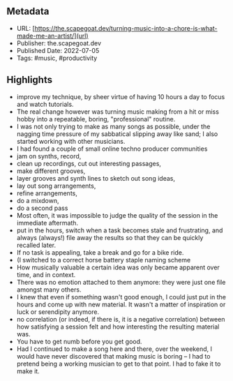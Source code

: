 ## Metadata
* URL: [https://the.scapegoat.dev/turning-music-into-a-chore-is-what-made-me-an-artist/](url)
* Publisher: the.scapegoat.dev
* Published Date: 2022-07-05
* Tags: #music, #productivity

## Highlights
* improve my technique, by sheer virtue of having 10 hours a day to focus and watch tutorials.
* The real change however was turning music making from a hit or miss hobby into a repeatable, boring, "professional" routine.
* I was not only trying to make as many songs as possible, under the nagging time pressure of my sabbatical slipping away like sand; I also started working with other musicians.
* I had found a couple of small online techno producer communities
* jam on synths, record,
* clean up recordings, cut out interesting passages,
* make different grooves,
* layer grooves and synth lines to sketch out song ideas,
* lay out song arrangements,
* refine arrangements,
* do a mixdown,
* do a second pass
* Most often, it was impossible to judge the quality of the session in the immediate aftermath.
* put in the hours, switch when a task becomes stale and frustrating, and always (always!) file away the results so that they can be quickly recalled later.
* If no task is appealing, take a break and go for a bike ride.
* (I switched to a correct horse battery staple naming scheme
* How musically valuable a certain idea was only became apparent over time, and in context.
* There was no emotion attached to them anymore: they were just one file amongst many others.
* I knew that even if something wasn't good enough, I could just put in the hours and come up with new material. It wasn't a matter of inspiration or luck or serendipity anymore.
* no correlation (or indeed, if there is, it is a negative correlation) between how satisfying a session felt and how interesting the resulting material was.
* You have to get numb before you get good.
* Had I continued to make a song here and there, over the weekend, I would have never discovered that making music is boring – I had to pretend being a working musician to get to that point. I had to fake it to make it.
